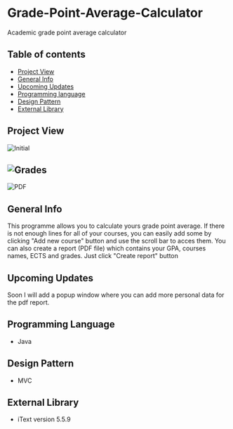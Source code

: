 # Grade-Point-Average-Calculator
Academic grade point average calculator

## Table of contents
* [Project View](#project-view)
* [General Info](#general-info)
* [Upcoming Updates](#upcoming-updates)
* [Programming language](#programming-language)
* [Design Pattern](#design-pattern)
* [External Library](#external-library)

## Project View
![Initial](https://user-images.githubusercontent.com/68510280/89734729-26259680-da5e-11ea-9ad4-cbfe604393ae.png)

![Grades](https://user-images.githubusercontent.com/68510280/89734734-3178c200-da5e-11ea-8819-1886bb164096.png)
------------------------------------------------------------------------------------------------
![PDF](https://user-images.githubusercontent.com/68510280/89734739-3b9ac080-da5e-11ea-90fe-e2a765ae57df.png)

## General Info
This programme allows you to calculate yours grade point average. 
If there is not enough lines for all of your courses, you can easily add some by clicking "Add new course" button and use the scroll bar to acces them.
You can also create a report (PDF file) which contains your GPA, courses names, ECTS and grades. Just click "Create report" button

## Upcoming Updates
Soon I will add a popup window where you can add more personal data for the pdf report.

## Programming Language 
* Java

## Design Pattern
* MVC

## External Library
* iText version 5.5.9
